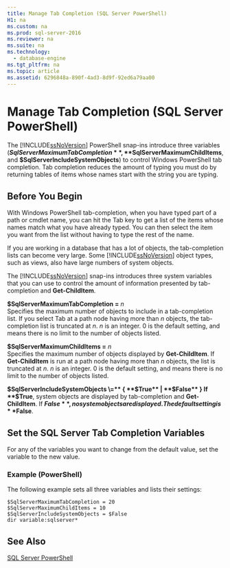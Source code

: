 ```yaml
---
title: Manage Tab Completion (SQL Server PowerShell)
H1: na
ms.custom: na
ms.prod: sql-server-2016
ms.reviewer: na
ms.suite: na
ms.technology: 
  - database-engine
ms.tgt_pltfrm: na
ms.topic: article
ms.assetid: 6296848a-890f-4ad3-8d9f-92ed6a79aa00
---
```

# Manage Tab Completion (SQL Server PowerShell)
  The [!INCLUDE[ssNoVersion](../../Token/Other/ssNoVersion_md.md)] PowerShell snap\-ins introduce three variables \(**$SqlServerMaximumTabCompletion**, **$SqlServerMaximumChildItems**, and **$SqlServerIncludeSystemObjects**\) to control Windows PowerShell tab completion. Tab completion reduces the amount of typing you must do by returning tables of items whose names start with the string you are typing.  
  
## Before You Begin  
 With Windows PowerShell tab\-completion, when you have typed part of a path or cmdlet name, you can hit the Tab key to get a list of the items whose names match what you have already typed. You can then select the item you want from the list without having to type the rest of the name.  
  
 If you are working in a database that has a lot of objects, the tab\-completion lists can become very large. Some [!INCLUDE[ssNoVersion](../../Token/Other/ssNoVersion_md.md)] object types, such as views, also have large numbers of system objects.  
  
 The [!INCLUDE[ssNoVersion](../../Token/Other/ssNoVersion_md.md)] snap\-ins introduces three system variables that you can use to control the amount of information presented by tab\-completion and **Get\-ChildItem**.  
  
 **$SqlServerMaximumTabCompletion \=** *n*  
 Specifies the maximum number of objects to include in a tab\-completion list. If you select Tab at a path node having more than *n* objects, the tab\-completion list is truncated at *n*. *n* is an integer. 0 is the default setting, and means there is no limit to the number of objects listed.  
  
 **$SqlServerMaximumChildItems \=** *n*  
 Specifies the maximum number of objects displayed by **Get\-ChildItem**. If **Get\-ChildItem** is run at a path node having more than *n* objects, the list is truncated at *n*. *n* is an integer. 0 is the default setting, and means there is no limit to the number of objects listed.  
  
 **$SqlServerIncludeSystemObjects \=** { **$True** | **$False** }  
 If **$True**, system objects are displayed by tab\-completion and **Get\-ChildItem**. If **$False**, no system objects are displayed. The default setting is **$False**.  
  
## Set the SQL Server Tab Completion Variables  
 For any of the variables you want to change from the default value, set the variable to the new value.  
  
### Example \(PowerShell\)  
 The following example sets all three variables and lists their settings:  
  
```  
$SqlServerMaximumTabCompletion = 20  
$SqlServerMaximumChildItems = 10  
$SqlServerIncludeSystemObjects = $False  
dir variable:sqlserver*  
```  
  
## See Also  
 [SQL Server PowerShell](../../Topics/TopicNameNotContainA/SQL-Server-PowerShell.md)  
  
  